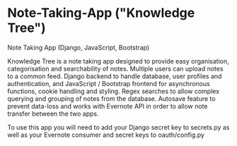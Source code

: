 # Note-Taking-App ("Knowledge Tree")
Note Taking App (Django, JavaScript, Bootstrap)

Knowledge Tree is a note taking app designed to provide easy organisation, categorisation and searchability of notes. Multiple users can upload notes to a common
feed. Django backend to handle database, user profiles and authentication, and JavaScript / Bootstrap frontend for asynchronous functions, cookie handling and styling.
Regex searches to allow complex querying and grouping of notes from the database. Autosave feature to prevent data-loss
and works with Evernote API in order to allow note transfer between the two apps.

To use this app you will need to add your Django secret key to secrets.py as well as your Evernote consumer and secret keys to oauth/config.py
